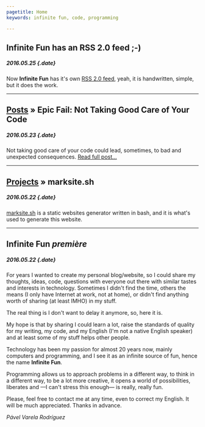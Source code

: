 ```yaml
---
pagetitle: Home
keywords: infinite fun, code, programming

---
```


## Infinite Fun has an RSS 2.0 feed ;-)
##### 2016.05.25 {.date}

Now **Infinite Fun** has it's own [RSS 2.0 feed](rss.xml), yeah, it is handwritten, simple, but it does the work.

---

## <span>[Posts](posts/index.md) &raquo;</span> Epic Fail: Not Taking Good Care of Your Code
##### 2016.05.23 {.date}

Not taking good care of your code could lead, sometimes, to bad and unexpected consequences.
[Read full post...](posts/epic-fail-not-taking-good-care-of-your-code.md)

---

## <span>[Projects](projects/index.md) &raquo;</span> marksite.sh
##### 2016.05.22 {.date}

[marksite.sh](projects/marksite.sh.md) is a static websites generator written in bash, and it is what's used to generate this website.

---

## Infinite Fun _première_
##### 2016.05.22 {.date}

For years I wanted to create my personal blog/website, so I could share my thoughts, ideas, code, questions with everyone out there with similar tastes and interests in technology. Sometimes I didn't find the time, others the means (I only have Internet at work, not at home), or didn't find anything worth of sharing (at least IMHO) in my stuff.

The real thing is I don't want to delay it anymore, so, here it is.

My hope is that by sharing I could learn a lot, raise the standards of quality for my writing, my code, and my English (I'm not a native English speaker) and at least some of my stuff helps other people.

Technology has been my passion for almost 20 years now, mainly computers and programming, and I see it as an infinite source of fun, hence the name **Infinite Fun**.

Programming allows us to approach problems in a different way, to think in a different way, to be a lot more creative, it opens a world of possibilities, liberates and &mdash;I can't stress this enough&mdash; is really, really fun.

Please, feel free to contact me at any time, even to correct my English. It will be much appreciated. Thanks in advance.

_Pável Varela Rodríguez_

